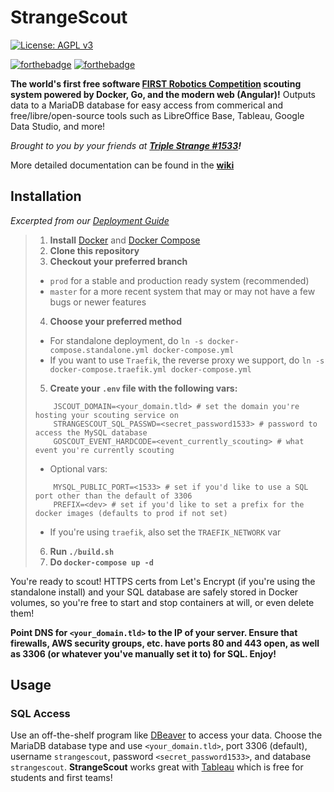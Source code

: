 # StrangeScout

[![License: AGPL v3](https://img.shields.io/badge/License-AGPL%20v3-blue.svg)](https://www.gnu.org/licenses/agpl-3.0)

[![forthebadge](https://forthebadge.com/images/badges/made-with-go.svg)](https://forthebadge.com) [![forthebadge](https://forthebadge.com/images/badges/uses-js.svg)](https://forthebadge.com)

**The world's first free software [FIRST Robotics Competition](https://firstinspires.org) scouting system powered by Docker, Go, and the modern web (Angular)!** Outputs data to a MariaDB database for easy access from commerical and free/libre/open-source tools such as LibreOffice Base, Tableau, Google Data Studio, and more!

_Brought to you by your friends at **[Triple Strange #1533](http://ecgrobotics.org)!**_

More detailed documentation can be found in the **[wiki](https://github.com/triplestrange/StrangeScout/wiki/)**

## Installation
_Excerpted from our [Deployment Guide](https://github.com/triplestrange/StrangeScout/wiki/Deployment-Guide#deploying-the-server)_

>1. **Install** [Docker](https://docs.docker.com/install/) and [Docker Compose](https://docs.docker.com/compose/install/)
>2. **Clone this repository**
>3. **Checkout your preferred branch**
>	- `prod` for a stable and production ready system (recommended)
>	- `master` for a more recent system that may or may not have a few bugs or newer features
>4. **Choose your preferred method**
>	- For standalone deployment, do `ln -s docker-compose.standalone.yml docker-compose.yml`
>	- If you want to use `Traefik`, the reverse proxy we support, do `ln -s docker-compose.traefik.yml docker-compose.yml`
>5. **Create your `.env` file with the following vars:**
>	```
>		JSCOUT_DOMAIN=<your_domain.tld> # set the domain you're hosting your scouting service on
>		STRANGESCOUT_SQL_PASSWD=<secret_password1533> # password to access the MySQL database
>		GOSCOUT_EVENT_HARDCODE=<event_currently_scouting> # what event you're currently scouting
>	```
>	- Optional vars:
>	```
>		MYSQL_PUBLIC_PORT=<1533> # set if you'd like to use a SQL port other than the default of 3306
>		PREFIX=<dev> # set if you'd like to set a prefix for the docker images (defaults to prod if not set)
>	```
>	- If you're using `traefik`, also set the `TRAEFIK_NETWORK` var
>6. **Run `./build.sh`**
>7. **Do `docker-compose up -d`** 

You're ready to scout! HTTPS certs from Let's Encrypt (if you're using the standalone install) and your SQL database are safely stored in Docker volumes, so you're free to start and stop containers at will, or even delete them!

**Point DNS for `<your_domain.tld>` to the IP of your server. Ensure that firewalls, AWS security groups, etc. have ports 80 and 443 open, as well as 3306 (or whatever you've manually set it to) for SQL. Enjoy!**

## Usage

### SQL Access
Use an off-the-shelf program like [DBeaver](https://dbeaver.io) to access your data. Choose the MariaDB database type and use `<your_domain.tld>`, port 3306 (default), username `strangescout`, password `<secret_password1533>`, and database `strangescout`. **StrangeScout** works great with [Tableau](https://tableau.com) which is free for students and first teams!
